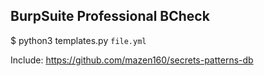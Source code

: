 ## BurpSuite Professional BCheck

$ python3 templates.py
`file.yml`

Include:
https://github.com/mazen160/secrets-patterns-db
